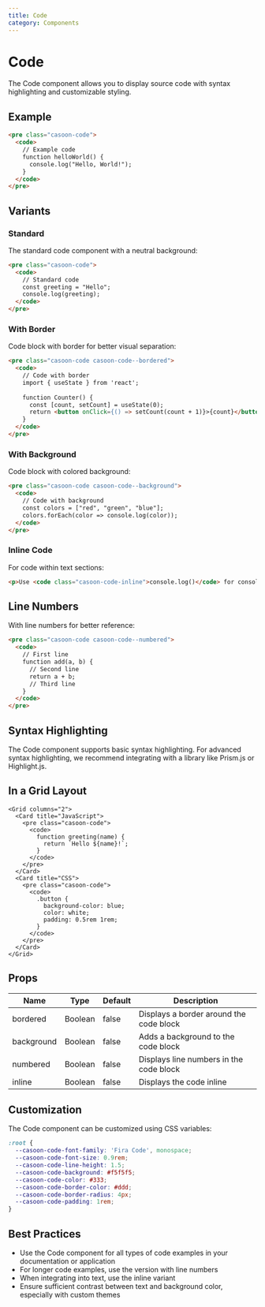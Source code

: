 ```yaml
---
title: Code
category: Components
---
```


# Code

The Code component allows you to display source code with syntax highlighting and customizable styling.

## Example

```html
<pre class="casoon-code">
  <code>
    // Example code
    function helloWorld() {
      console.log("Hello, World!");
    }
  </code>
</pre>
```

## Variants

### Standard

The standard code component with a neutral background:

```html
<pre class="casoon-code">
  <code>
    // Standard code
    const greeting = "Hello";
    console.log(greeting);
  </code>
</pre>
```

### With Border

Code block with border for better visual separation:

```html
<pre class="casoon-code casoon-code--bordered">
  <code>
    // Code with border
    import { useState } from 'react';
    
    function Counter() {
      const [count, setCount] = useState(0);
      return <button onClick={() => setCount(count + 1)}>{count}</button>;
    }
  </code>
</pre>
```

### With Background

Code block with colored background:

```html
<pre class="casoon-code casoon-code--background">
  <code>
    // Code with background
    const colors = ["red", "green", "blue"];
    colors.forEach(color => console.log(color));
  </code>
</pre>
```

### Inline Code

For code within text sections:

```html
<p>Use <code class="casoon-code-inline">console.log()</code> for console output.</p>
```

## Line Numbers

With line numbers for better reference:

```html
<pre class="casoon-code casoon-code--numbered">
  <code>
    // First line
    function add(a, b) {
      // Second line
      return a + b;
      // Third line
    }
  </code>
</pre>
```

## Syntax Highlighting

The Code component supports basic syntax highlighting. For advanced syntax highlighting, we recommend integrating with a library like Prism.js or Highlight.js.

## In a Grid Layout

```vue
<Grid columns="2">
  <Card title="JavaScript">
    <pre class="casoon-code">
      <code>
        function greeting(name) {
          return `Hello ${name}!`;
        }
      </code>
    </pre>
  </Card>
  <Card title="CSS">
    <pre class="casoon-code">
      <code>
        .button {
          background-color: blue;
          color: white;
          padding: 0.5rem 1rem;
        }
      </code>
    </pre>
  </Card>
</Grid>
```

## Props

| Name       | Type     | Default | Description                                     |
|------------|----------|----------|-------------------------------------------------|
| bordered   | Boolean  | false    | Displays a border around the code block          |
| background | Boolean  | false    | Adds a background to the code block              |
| numbered   | Boolean  | false    | Displays line numbers in the code block          |
| inline     | Boolean  | false    | Displays the code inline                         |

## Customization

The Code component can be customized using CSS variables:

```css
:root {
  --casoon-code-font-family: 'Fira Code', monospace;
  --casoon-code-font-size: 0.9rem;
  --casoon-code-line-height: 1.5;
  --casoon-code-background: #f5f5f5;
  --casoon-code-color: #333;
  --casoon-code-border-color: #ddd;
  --casoon-code-border-radius: 4px;
  --casoon-code-padding: 1rem;
}
```

## Best Practices

- Use the Code component for all types of code examples in your documentation or application
- For longer code examples, use the version with line numbers
- When integrating into text, use the inline variant
- Ensure sufficient contrast between text and background color, especially with custom themes 
